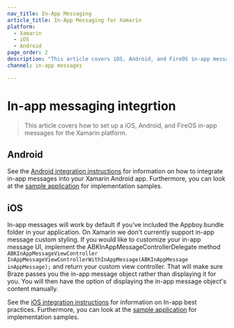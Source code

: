 ```yaml
---
nav_title: In-App Messaging
article_title: In-App Messaging for Xamarin
platform: 
  - Xamarin
  - iOS
  - Android
page_order: 2
description: "This article covers iOS, Android, and FireOS in-app messaging for the Xamarin platform."
channel: in-app messages

---
```


# In-app messaging integrtion

> This article covers how to set up a iOS, Android, and FireOS in-app messages for the Xamarin platform.

## Android
See the [Android integration instructions][11] for information on how to integrate in-app messages into your Xamarin Android app.  Furthermore, you can look at the [sample application][12] for implementation samples.

## iOS

In-app messages will work by default if you've included the Appboy.bundle folder in your application. On Xamarin we don't currently support in-app message custom styling. If you would like to customize your in-app message UI, implement the ABKInAppMessageControllerDelegate method `ABKInAppMessageViewController InAppMessageViewControllerWithInAppMessage(ABKInAppMessage inAppMessage);` and return your custom view controller. That will make sure Braze passes you the in-app message object rather than displaying it for you. You will then have the option of displaying the in-app message object's content manually.

See the [iOS integration instructions][1] for information on In-app best practices. Furthermore, you can look at the [sample application][2] for implementation samples.

[1]: {{site.baseurl}}/developer_guide/platform_integration_guides/swift/in-app_messaging/overview/
[2]: https://github.com/braze-inc/braze-xamarin-sdk/tree/master/appboy-component/samples
[11]: {{site.baseurl}}/developer_guide/platform_integration_guides/android/in-app_messaging/overview/
[12]: https://github.com/braze-inc/braze-xamarin-sdk/tree/master/appboy-component/samples
